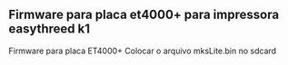 ## Firmware  para placa et4000+ para impressora easythreed k1



Firmware para placa ET4000+ 
Colocar o arquivo mksLite.bin no sdcard
